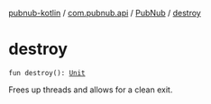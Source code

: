 [pubnub-kotlin](../../index.md) / [com.pubnub.api](../index.md) / [PubNub](index.md) / [destroy](./destroy.md)

# destroy

`fun destroy(): `[`Unit`](https://kotlinlang.org/api/latest/jvm/stdlib/kotlin/-unit/index.html)

Frees up threads and allows for a clean exit.

